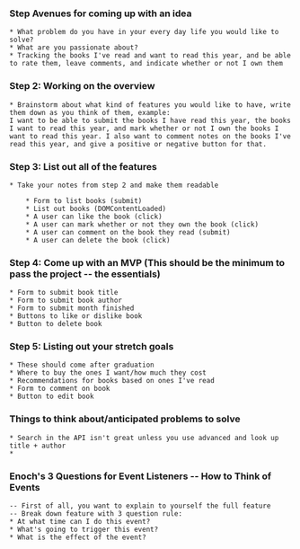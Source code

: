 ### Step Avenues for coming up with an idea
    * What problem do you have in your every day life you would like to solve?
    * What are you passionate about?
    * Tracking the books I've read and want to read this year, and be able to rate them, leave comments, and indicate whether or not I own them

### Step 2: Working on the overview
    * Brainstorm about what kind of features you would like to have, write them down as you think of them, example: 
    I want to be able to submit the books I have read this year, the books I want to read this year, and mark whether or not I own the books I want to read this year. I also want to comment notes on the books I've read this year, and give a positive or negative button for that. 


### Step 3: List out all of the features
    * Take your notes from step 2 and make them readable

        * Form to list books (submit)
        * List out books (DOMContentLoaded)
        * A user can like the book (click)
        * A user can mark whether or not they own the book (click)
        * A user can comment on the book they read (submit)
        * A user can delete the book (click)

### Step 4: Come up with an MVP (This should be the minimum to pass the project -- the essentials)

    * Form to submit book title
    * Form to submit book author
    * Form to submit month finished
    * Buttons to like or dislike book
    * Button to delete book

### Step 5: Listing out your stretch goals
    * These should come after graduation
    * Where to buy the ones I want/how much they cost
    * Recommendations for books based on ones I've read
    * Form to comment on book
    * Button to edit book

### Things to think about/anticipated problems to solve
    * Search in the API isn't great unless you use advanced and look up title + author
    * 


### Enoch's 3 Questions for Event Listeners -- How to Think of Events
    -- First of all, you want to explain to yourself the full feature
    -- Break down feature with 3 question rule:
    * At what time can I do this event?
    * What's going to trigger this event?
    * What is the effect of the event?